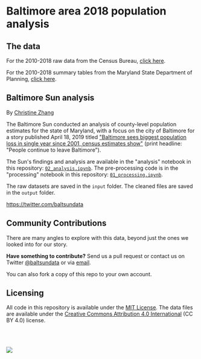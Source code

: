 # Baltimore area 2018 population analysis

## The data

For the 2010-2018 raw data from the Census Bureau, [click here](https://www.census.gov/data/tables/time-series/demo/popest/2010s-counties-total.html).

For the 2010-2018 summary tables from the Maryland State Department of Planning, [click here](https://planning.maryland.gov/MSDC/Pages/pop_estimate/popest_cnty.aspx).

## Baltimore Sun analysis

By [Christine Zhang](mailto:czhang@baltsun.com)

The Baltimore Sun conducted an analysis of county-level population estimates for the state of Maryland, with a focus on the city of Baltimore for a story published April 18, 2019 titled ["Baltimore sees biggest population loss in single year since 2001, census estimates show"](https://www.baltimoresun.com/news/maryland/baltimore-city/bs-md-census-estimate-population-20190416-story.html) (print headline: "People continue to leave Baltimore").

The Sun's findings and analysis are available in the "analysis" notebook in this repository: [`02_analysis.ipynb`](https://nbviewer.jupyter.org/github/baltimore-sun-data/population-estimates-analysis-18/blob/master/02_analysis.ipynb). The pre-processing code is in the "processing" notebook in this repository: [`01_processing.ipynb`](https://nbviewer.jupyter.org/github/baltimore-sun-data/population-estimates-analysis-18/blob/master/01_processing.ipynb). 

The raw datasets are saved in the `input` folder.  The cleaned files are saved in the `output` folder.

https://twitter.com/baltsundata

## Community Contributions

There are many angles to explore with this data, beyond just the ones we looked into for our story. 

**Have something to contribute?** Send us a pull request or contact us on Twitter [@baltsundata](https://twitter.com/baltsundata) or via [email](mailto:czhang@baltsun.com).

You can also fork a copy of this repo to your own account.

## Licensing

All code in this repository is available under the [MIT License](https://opensource.org/licenses/MIT). The data files are available under the [Creative Commons Attribution 4.0 International](https://creativecommons.org/licenses/by/4.0/) (CC BY 4.0) license.

<br><br>

![](output/page.png)
